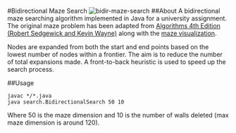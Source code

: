 #Bidirectional Maze Search
![bidir-maze-search](http://cejast.github.io/bidirectional-maze-searching/bidir.png)
##About
A bidirectional maze searching algorithm implemented in Java for a university assignment. The original maze problem has been adapted from [Algorithms 4th Edition (Robert Sedgewick and Kevin Wayne)](http://algs4.cs.princeton.edu/41undirected/Maze.java.html) along with the [maze visualization](http://algs4.cs.princeton.edu/41undirected/StdDraw.java).

Nodes are expanded from both the start and end points based on the lowest number of nodes within a frontier. The aim is to reduce the number of total expansions made. A front-to-back heuristic is used to speed up the search process.

##Usage
``` shell
javac */*.java
java search.BidirectionalSearch 50 10
```

Where 50 is the maze dimension and 10 is the number of walls deleted (max maze dimension is around 120).
